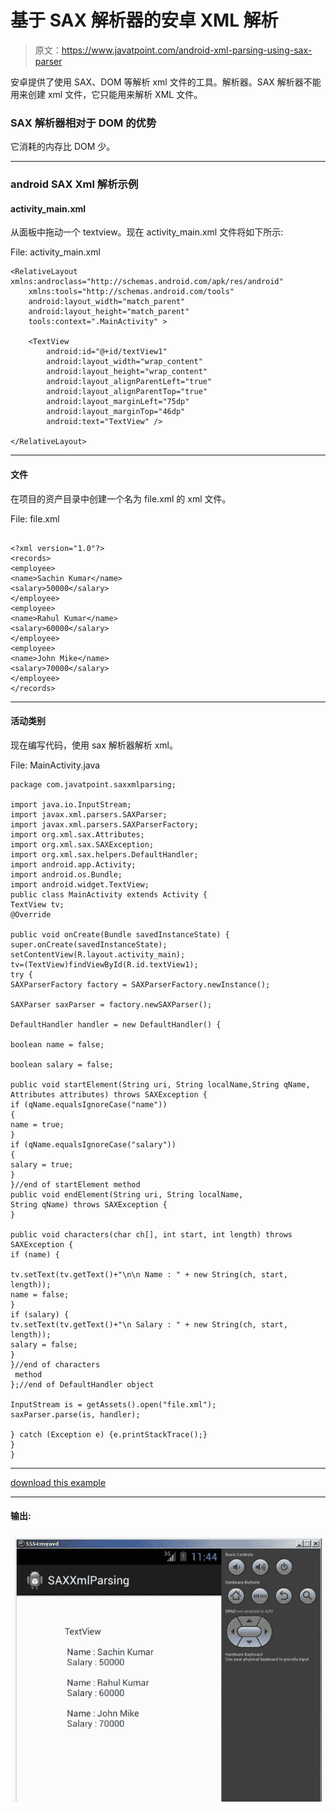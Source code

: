 # 基于 SAX 解析器的安卓 XML 解析

> 原文：<https://www.javatpoint.com/android-xml-parsing-using-sax-parser>

安卓提供了使用 SAX、DOM 等解析 xml 文件的工具。解析器。SAX 解析器不能用来创建 xml 文件，它只能用来解析 XML 文件。

### SAX 解析器相对于 DOM 的优势

它消耗的内存比 DOM 少。

* * *

### android SAX Xml 解析示例

#### activity_main.xml

从面板中拖动一个 textview。现在 activity_main.xml 文件将如下所示:

File: activity_main.xml

```
<RelativeLayout xmlns:androclass="http://schemas.android.com/apk/res/android"
    xmlns:tools="http://schemas.android.com/tools"
    android:layout_width="match_parent"
    android:layout_height="match_parent"
    tools:context=".MainActivity" >

    <TextView
        android:id="@+id/textView1"
        android:layout_width="wrap_content"
        android:layout_height="wrap_content"
        android:layout_alignParentLeft="true"
        android:layout_alignParentTop="true"
        android:layout_marginLeft="75dp"
        android:layout_marginTop="46dp"
        android:text="TextView" />

</RelativeLayout>

```

* * *

#### 文件

在项目的资产目录中创建一个名为 file.xml 的 xml 文件。

File: file.xml

```

<?xml version="1.0"?>
<records>
<employee>
<name>Sachin Kumar</name>
<salary>50000</salary>
</employee>
<employee>
<name>Rahul Kumar</name>
<salary>60000</salary>
</employee>
<employee>
<name>John Mike</name>
<salary>70000</salary>
</employee>
</records>

```

* * *

#### 活动类别

现在编写代码，使用 sax 解析器解析 xml。

File: MainActivity.java

```
package com.javatpoint.saxxmlparsing;

import java.io.InputStream;
import javax.xml.parsers.SAXParser;
import javax.xml.parsers.SAXParserFactory;
import org.xml.sax.Attributes;
import org.xml.sax.SAXException;
import org.xml.sax.helpers.DefaultHandler;
import android.app.Activity;
import android.os.Bundle;
import android.widget.TextView;
public class MainActivity extends Activity {
TextView tv;
@Override

public void onCreate(Bundle savedInstanceState) {
super.onCreate(savedInstanceState);
setContentView(R.layout.activity_main);
tv=(TextView)findViewById(R.id.textView1);
try {
SAXParserFactory factory = SAXParserFactory.newInstance();

SAXParser saxParser = factory.newSAXParser();

DefaultHandler handler = new DefaultHandler() {

boolean name = false;

boolean salary = false;

public void startElement(String uri, String localName,String qName,
Attributes attributes) throws SAXException {
if (qName.equalsIgnoreCase("name"))
{
name = true;
}
if (qName.equalsIgnoreCase("salary"))
{
salary = true;
}
}//end of startElement method
public void endElement(String uri, String localName,
String qName) throws SAXException {
}

public void characters(char ch[], int start, int length) throws SAXException {
if (name) {

tv.setText(tv.getText()+"\n\n Name : " + new String(ch, start, length));
name = false;
}
if (salary) {
tv.setText(tv.getText()+"\n Salary : " + new String(ch, start, length));
salary = false;
}
}//end of characters
 method
};//end of DefaultHandler object

InputStream is = getAssets().open("file.xml");
saxParser.parse(is, handler);

} catch (Exception e) {e.printStackTrace();}
}
}

```

* * *

[download this example](https://static.javatpoint.com/src/android/SAXXmlParsing.zip)

* * *

#### 输出:

![SAX Xml Parsing](img/12fdf37a471afb6316962ad9237f2901.png)